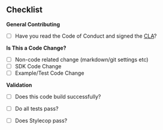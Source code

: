 <!--
Thank you for your pull request. Please provide a description below.
-->

## **Checklist**
<!-- For completed items, change [ ] to [x]. -->

**General Contributing**
- [ ] Have you read the Code of Conduct and signed the [CLA](https://opensource.dropbox.com/cla/)?

**Is This a Code Change?**
- [ ] Non-code related change (markdown/git settings etc)
- [ ] SDK Code Change
- [ ] Example/Test Code Change

**Validation**
- [ ] Does this code build successfully?
- [ ] Do all tests pass?
- [ ] Does Stylecop pass?

